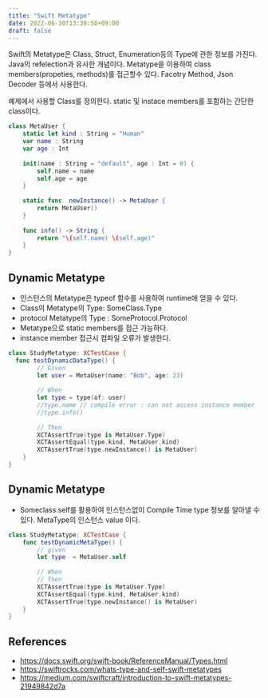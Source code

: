 ```yaml
---
title: "Swift Metatype"
date: 2022-06-30T13:39:58+09:00
draft: false
---
```


Swift의 Metatype은 Class, Struct, Enumeration등의 Type에 관한 정보를 가진다. Java의 refelection과 유사한 개념이다. Metatype을 이용하여 class members(propeties, methods)를 접근할수 있다. Facotry Method, Json Decoder 등에서 사용한다. 

예제에서 사용할 Class를 정의한다. static 및 instace members를 포함하는 간단한 class이다. 
```swift
class MetaUser {
    static let kind : String = "Human"
    var name : String
    var age : Int
    
    init(name : String = "default", age : Int = 0) {
        self.name = name
        self.age = age
    }
    
    static func  newInstance() -> MetaUser {
        return MetaUser()
    }
    
    func info() -> String {
        return "\(self.name) \(self.age)"
    }
}
```

## Dynamic Metatype
- 인스턴스의 Metatype은 typeof 함수를 사용하여 runtime에 얻을 수 있다. 
- Class의 Metatype의 Type: SomeClass.Type
- protocol Metatype의 Type : SomeProtocol.Protocol
- Metatype으로 static members를 접근 가능하다.
- instance member 접근시 컴파일 오류가 발생한다. 

```swift
class StudyMetatype: XCTestCase {
  func testDynamicDataType() {
        // Given
        let user = MetaUser(name: "Bob", age: 23)
        
        // When
        let type = type(of: user)
        //type.name // compile error : can not access instance member
        //type.info()
        
        // Then
        XCTAssertTrue(type is MetaUser.Type)
        XCTAssertEqual(type.kind, MetaUser.kind)
        XCTAssertTrue(type.newInstance() is MetaUser)
    }
}
```

## Dynamic Metatype

-  Someclass.self를 활용하여 인스턴스없이 Compile Time type 정보를 알아낼 수 있다. MetaType의 인스턴스 value 이다.

```swift
class StudyMetatype: XCTestCase {
    func testDynamicMetaType() {
        // given
        let type  = MetaUser.self
    
        // When
        // Then
        XCTAssertTrue(type is MetaUser.Type)
        XCTAssertEqual(type.kind, MetaUser.kind)
        XCTAssertTrue(type.newInstance() is MetaUser)
    }
}    
```


## References

* https://docs.swift.org/swift-book/ReferenceManual/Types.html
* https://swiftrocks.com/whats-type-and-self-swift-metatypes
* https://medium.com/swiftcraft/introduction-to-swift-metatypes-21949842d7a
